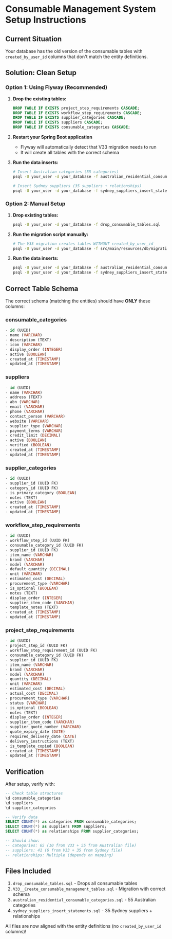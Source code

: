 # Consumable Management System Setup Instructions

## Current Situation
Your database has the old version of the consumable tables with `created_by_user_id` columns that don't match the entity definitions.

## Solution: Clean Setup

### Option 1: Using Flyway (Recommended)

1. **Drop the existing tables:**
   ```sql
   DROP TABLE IF EXISTS project_step_requirements CASCADE;
   DROP TABLE IF EXISTS workflow_step_requirements CASCADE;
   DROP TABLE IF EXISTS supplier_categories CASCADE;
   DROP TABLE IF EXISTS suppliers CASCADE;
   DROP TABLE IF EXISTS consumable_categories CASCADE;
   ```

2. **Restart your Spring Boot application**
   - Flyway will automatically detect that V33 migration needs to run
   - It will create all tables with the correct schema

3. **Run the data inserts:**
   ```bash
   # Insert Australian categories (55 categories)
   psql -U your_user -d your_database -f australian_residential_consumable_categories.sql
   
   # Insert Sydney suppliers (35 suppliers + relationships)
   psql -U your_user -d your_database -f sydney_suppliers_insert_statements.sql
   ```

### Option 2: Manual Setup

1. **Drop existing tables:**
   ```bash
   psql -U your_user -d your_database -f drop_consumable_tables.sql
   ```

2. **Run the migration script manually:**
   ```bash
   # The V33 migration creates tables WITHOUT created_by_user_id
   psql -U your_user -d your_database -f src/main/resources/db/migration/V33__Create_consumable_management_tables.sql
   ```

3. **Run the data inserts:**
   ```bash
   psql -U your_user -d your_database -f australian_residential_consumable_categories.sql
   psql -U your_user -d your_database -f sydney_suppliers_insert_statements.sql
   ```

## Correct Table Schema

The correct schema (matching the entities) should have **ONLY** these columns:

### consumable_categories
```sql
- id (UUID)
- name (VARCHAR)
- description (TEXT)
- icon (VARCHAR)
- display_order (INTEGER)
- active (BOOLEAN)
- created_at (TIMESTAMP)
- updated_at (TIMESTAMP)
```

### suppliers
```sql
- id (UUID)
- name (VARCHAR)
- address (TEXT)
- abn (VARCHAR)
- email (VARCHAR)
- phone (VARCHAR)
- contact_person (VARCHAR)
- website (VARCHAR)
- supplier_type (VARCHAR)
- payment_terms (VARCHAR)
- credit_limit (DECIMAL)
- active (BOOLEAN)
- verified (BOOLEAN)
- created_at (TIMESTAMP)
- updated_at (TIMESTAMP)
```

### supplier_categories
```sql
- id (UUID)
- supplier_id (UUID FK)
- category_id (UUID FK)
- is_primary_category (BOOLEAN)
- notes (TEXT)
- active (BOOLEAN)
- created_at (TIMESTAMP)
- updated_at (TIMESTAMP)
```

### workflow_step_requirements
```sql
- id (UUID)
- workflow_step_id (UUID FK)
- consumable_category_id (UUID FK)
- supplier_id (UUID FK)
- item_name (VARCHAR)
- brand (VARCHAR)
- model (VARCHAR)
- default_quantity (DECIMAL)
- unit (VARCHAR)
- estimated_cost (DECIMAL)
- procurement_type (VARCHAR)
- is_optional (BOOLEAN)
- notes (TEXT)
- display_order (INTEGER)
- supplier_item_code (VARCHAR)
- template_notes (TEXT)
- created_at (TIMESTAMP)
- updated_at (TIMESTAMP)
```

### project_step_requirements
```sql
- id (UUID)
- project_step_id (UUID FK)
- workflow_step_requirement_id (UUID FK)
- consumable_category_id (UUID FK)
- supplier_id (UUID FK)
- item_name (VARCHAR)
- brand (VARCHAR)
- model (VARCHAR)
- quantity (DECIMAL)
- unit (VARCHAR)
- estimated_cost (DECIMAL)
- actual_cost (DECIMAL)
- procurement_type (VARCHAR)
- status (VARCHAR)
- is_optional (BOOLEAN)
- notes (TEXT)
- display_order (INTEGER)
- supplier_item_code (VARCHAR)
- supplier_quote_number (VARCHAR)
- quote_expiry_date (DATE)
- required_delivery_date (DATE)
- delivery_instructions (TEXT)
- is_template_copied (BOOLEAN)
- created_at (TIMESTAMP)
- updated_at (TIMESTAMP)
```

## Verification

After setup, verify with:

```sql
-- Check table structures
\d consumable_categories
\d suppliers
\d supplier_categories

-- Verify data
SELECT COUNT(*) as categories FROM consumable_categories;
SELECT COUNT(*) as suppliers FROM suppliers;
SELECT COUNT(*) as relationships FROM supplier_categories;

-- Should show:
-- categories: 65 (10 from V33 + 55 from Australian file)
-- suppliers: 41 (6 from V33 + 35 from Sydney file)
-- relationships: Multiple (depends on mapping)
```

## Files Included

1. `drop_consumable_tables.sql` - Drops all consumable tables
2. `V33__Create_consumable_management_tables.sql` - Migration with correct schema
3. `australian_residential_consumable_categories.sql` - 55 Australian categories
4. `sydney_suppliers_insert_statements.sql` - 35 Sydney suppliers + relationships

All files are now aligned with the entity definitions (no `created_by_user_id` columns)!

